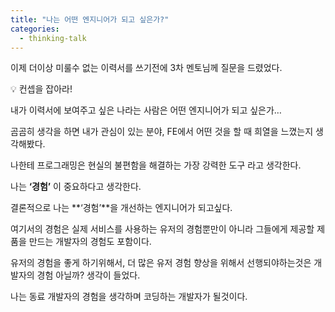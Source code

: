 ```yaml
---
title: "나는 어떤 엔지니어가 되고 싶은가?"
categories:
  - thinking-talk
---
```


이제 더이상 미룰수 없는 이력서를 쓰기전에 3차 멘토님께 질문을 드렸었다.

<aside>
💡 컨셉을 잡아라!
</aside>

내가 이력서에 보여주고 싶은 나라는 사람은 어떤 엔지니어가 되고 싶은가…

곰곰히 생각을 하면 내가 관심이 있는 분야, FE에서 어떤 것을 할 때 희열을 느꼈는지 생각해봤다.

나한테 프로그래밍은 현실의 불편함을 해결하는 가장 강력한 도구 라고 생각한다.

나는 **‘경험’** 이 중요하다고 생각한다.

결론적으로 나는 **‘경험’**을 개선하는 엔지니어가 되고싶다.

여기서의 경험은 실제 서비스를 사용하는 유저의 경험뿐만이 아니라 그들에게 제공할 제품을 만드는 개발자의 경험도 포함이다.

유저의 경험을 좋게 하기위해서, 더 많은 유저 경험 향상을 위해서 선행되야하는것은 개발자의 경험 아닐까? 생각이 들었다.

나는 동료 개발자의 경험을 생각하며 코딩하는 개발자가 될것이다.
